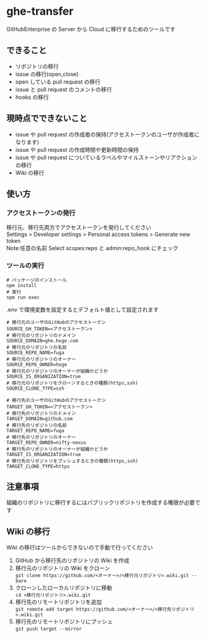 # ghe-transfer

GitHubEnterprise の Server から Cloud に移行するためのツールです

## できること

- リポジトリの移行
- issue の移行(open,close)
- open している pull request の移行
- issue と pull request のコメントの移行
- hooks の移行

## 現時点でできないこと

- issue や pull request の作成者の保持(アクセストークンのユーザが作成者になります)
- issue や pull request の作成時間や更新時間の保持
- issue や pull request についているラベルやマイルストーンやリアクションの移行
- Wiki の移行

## 使い方

### アクセストークンの発行

移行元、移行先両方でアクセストークンを発行してください  
Settings > Developer settings > Personal access tokens > Generate new token  
Note:任意の名前
Select scopes:repo と admin:repo_hook にチェック

### ツールの実行

```
# パッケージのインストール
npm install
# 実行
npm run exec
```

.env で環境変数を設定するとデフォルト値として設定されます

```
# 移行元のユーザのGitHubのアクセストークン
SOURCE_GH_TOKEN=<アクセストークン>
# 移行元のリポジトリのドメイン
SOURCE_DOMAIN=ghe.hoge.com
# 移行元のリポジトリの名前
SOURCE_REPO_NAME=fuga
# 移行元のリポジトリのオーナー
SOURCE_REPO_OWNER=hoge
# 移行元のリポジトリのオーナーが組織かどうか
SOURCE_IS_ORGANIZATION=true
# 移行元のリポジトリをクローンするときの種類(https,ssh)
SOURCE_CLONE_TYPE=ssh

# 移行先のユーザのGitHubのアクセストークン
TARGET_GH_TOKEN=<アクセストークン>
# 移行先のリポジトリのドメイン
TARGET_DOMAIN=github.com
# 移行先のリポジトリの名前
TARGET_REPO_NAME=fuga
# 移行先のリポジトリのオーナー
TARGET_REPO_OWNER=nifty-nexus
# 移行先のリポジトリのオーナーが組織かどうか
TARGET_IS_ORGANIZATION=true
# 移行先のリポジトリをプッシュするときの種類(https,ssh)
TARGET_CLONE_TYPE=https
```

## 注意事項

組織のリポジトリに移行するにはパブリックリポジトリを作成する権限が必要です

## Wiki の移行

Wiki の移行はツールからできないので手動で行ってください

1. GitHub から移行先のリポジトリの Wiki を作成
2. 移行元のリポジトリの Wiki をクローン  
   `git clone https://github.com/<オーナー>/<移行元リポジトリ>.wiki.git --bare`
3. クローンしたローカルリポジトリに移動  
   `cd <移行元リポジトリ>.wiki.git`
4. 移行先のリモートリポジトリを追加  
   `git remote add target https://github.com/<オーナー>/<移行先リポジトリ>.wiki.git`
5. 移行先のリモートリポジトリにプッシュ  
   `git push target --mirror`
